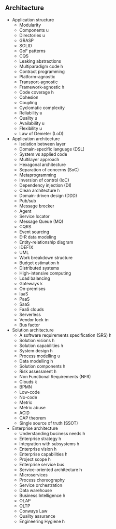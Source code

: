 ## Architecture

- Application structure
  - Modularity 
  - Components u
  - Directories u
  - GRASP
  - SOLID
  - GoF patterns
  - CQS
  - Leaking abstractions
  - Multiparadigm code h
  - Contract programming
  - Platform-agnostic
  - Transport-agnostic
  - Framework-agnostic h
  - Code coverage h
  - Cohesion
  - Coupling
  - Cyclomatic complexity
  - Reliability u
  - Quality u
  - Availability u
  - Flexibility u
  - Law of Demeter (LoD)
- Application architecture
  - Isolation between layer
  - Domain-specific language (DSL)
  - System vs applied code
  - Multilayer approach
  - Hexagonal architecture
  - Separation of concerns (SoC)
  - Metaprogramming
  - Inversion of control (IoC)
  - Dependency injection (DI)
  - Clean architecture h
  - Domain-driven design (DDD)
  - Pub/sub
  - Message brocker
  - Agent
  - Service locator
  - Message Queue (MQ)
  - CQRS
  - Event sourcing
  - E-R data modeling
  - Entity-relationship diagram
  - IDEF1X
  - UML
  - Work breakdown structure
  - Budget estimation h
  - Distributed systems
  - High-intensive computing
  - Load balancing
  - Gateways k
  - On-premises
  - IaaS
  - PaaS
  - SaaS
  - FaaS clouds
  - Serverless
  - Vendor lock-in
  - Bus factor
- Solution architecture
  - A software requirements specification (SRS) h
  - Solution visions h
  - Solution capabilities h
  - System design h
  - Process modelling u
  - Data modelling h
  - Solution components h
  - Risk assessment h
  - Non Functional Requirements (NFR)
  - Clouds k
  - BPMN
  - Low-code
  - No-code
  - Metric
  - Metric abuse
  - ACID
  - CAP theorem
  - Single source of truth (SSOT)
- Enterprise architecture
  - Understanding business needs h
  - Enterprise strategy h
  - Integration with subsystems h
  - Enterprise vision h
  - Enterprise capabilities h
  - Project scope h
  - Enterprise service bus
  - Service-oriented architecture h
  - Microservices
  - Process choreography
  - Service orchestration
  - Data warehouse
  - Business Intelligence h
  - OLAP
  - OLTP
  - Conways Law
  - Quality assurance
  - Engineering Hygiene h
